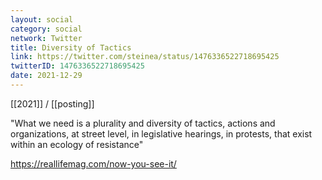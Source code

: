 ```yaml
---
layout: social
category: social
network: Twitter
title: Diversity of Tactics
link: https://twitter.com/steinea/status/1476336522718695425
twitterID: 1476336522718695425
date: 2021-12-29
---
```


[[2021]] / [[posting]]

"What we need is a plurality and diversity of tactics, actions and organizations, at street level, in legislative hearings, in protests, that exist within an ecology of resistance"

<https://reallifemag.com/now-you-see-it/>
